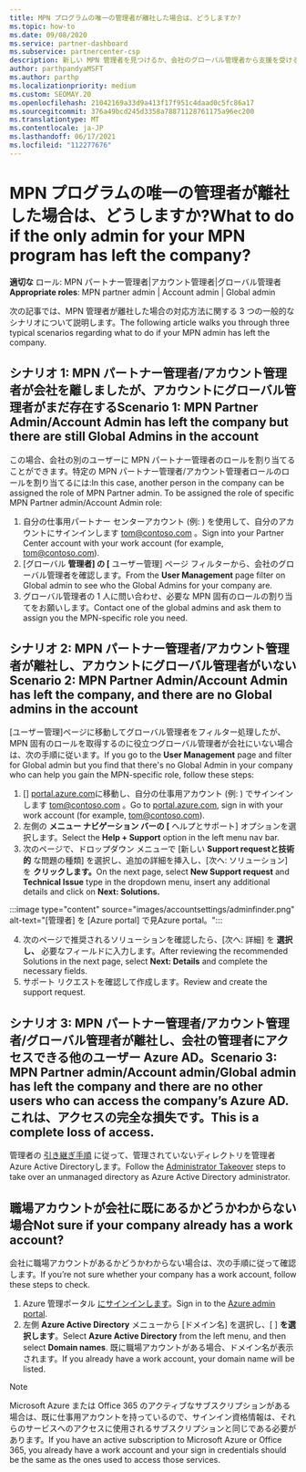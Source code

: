 ```yaml
---
title: MPN プログラムの唯一の管理者が離社した場合は、どうしますか?
ms.topic: how-to
ms.date: 09/08/2020
ms.service: partner-dashboard
ms.subservice: partnercenter-csp
description: 新しい MPN 管理者を見つけるか、会社のグローバル管理者から支援を受けるために行う方法について学習します。また、グローバル管理者に新しいアカウントをパートナー センターする方法も確認してください。
author: parthpandyaMSFT
ms.author: parthp
ms.localizationpriority: medium
ms.custom: SEOMAY.20
ms.openlocfilehash: 21042169a33d9a413f17f951c4daad0c5fc86a17
ms.sourcegitcommit: 376a49bcd245d3358a78871128761175a96ec200
ms.translationtype: MT
ms.contentlocale: ja-JP
ms.lasthandoff: 06/17/2021
ms.locfileid: "112277676"
---
```

# <a name="what-to-do-if-the-only-admin-for-your-mpn-program-has-left-the-company"></a><span data-ttu-id="d64dc-103">MPN プログラムの唯一の管理者が離社した場合は、どうしますか?</span><span class="sxs-lookup"><span data-stu-id="d64dc-103">What to do if the only admin for your MPN program has left the company?</span></span>

<span data-ttu-id="d64dc-104">**適切な** ロール: MPN パートナー管理者|アカウント管理者|グローバル管理者</span><span class="sxs-lookup"><span data-stu-id="d64dc-104">**Appropriate roles**: MPN partner admin | Account admin | Global admin</span></span>

<span data-ttu-id="d64dc-105">次の記事では、MPN 管理者が離社した場合の対応方法に関する 3 つの一般的なシナリオについて説明します。</span><span class="sxs-lookup"><span data-stu-id="d64dc-105">The following article walks you through three typical scenarios regarding what to do if your MPN admin has left the company.</span></span>

## <a name="scenario-1-mpn-partner-adminaccount-admin-has-left-the-company-but-there-are-still-global-admins-in-the-account"></a><span data-ttu-id="d64dc-106">シナリオ 1: MPN パートナー管理者/アカウント管理者が会社を離しましたが、アカウントにグローバル管理者がまだ存在する</span><span class="sxs-lookup"><span data-stu-id="d64dc-106">Scenario 1: MPN Partner Admin/Account Admin has left the company but there are still Global Admins in the account</span></span>

<span data-ttu-id="d64dc-107">この場合、会社の別のユーザーに MPN パートナー管理者のロールを割り当てることができます。特定の MPN パートナー管理者/アカウント管理者ロールのロールを割り当てるには:</span><span class="sxs-lookup"><span data-stu-id="d64dc-107">In this case, another person in the company can be assigned the role of MPN Partner admin. To be assigned the role of specific MPN Partner admin/Account Admin role:</span></span>

1. <span data-ttu-id="d64dc-108">自分の仕事用パートナー センターアカウント (例: ) を使用して、自分のアカウントにサインインします tom@contoso.com 。</span><span class="sxs-lookup"><span data-stu-id="d64dc-108">Sign into your Partner Center account with your work account (for example, tom@contoso.com).</span></span>
1. <span data-ttu-id="d64dc-109">[グローバル **管理者] の [** ユーザー管理] ページ フィルターから、会社のグローバル管理者を確認します。</span><span class="sxs-lookup"><span data-stu-id="d64dc-109">From the **User Management** page filter on Global admin to see who the Global Admins for your company are.</span></span> 
1. <span data-ttu-id="d64dc-110">グローバル管理者の 1 人に問い合わせ、必要な MPN 固有のロールの割り当てをお願いします。</span><span class="sxs-lookup"><span data-stu-id="d64dc-110">Contact one of the global admins and ask them to assign you the MPN-specific role you need.</span></span> 

## <a name="scenario-2-mpn-partner-adminaccount-admin-has-left-the-company-and-there-are-no-global-admins-in-the-account"></a><span data-ttu-id="d64dc-111">シナリオ 2: MPN パートナー管理者/アカウント管理者が離社し、アカウントにグローバル管理者がいない</span><span class="sxs-lookup"><span data-stu-id="d64dc-111">Scenario 2: MPN Partner Admin/Account Admin has left the company, and there are no Global admins in the account</span></span> 

<span data-ttu-id="d64dc-112">[ユーザー管理]ページに移動してグローバル管理者をフィルター処理したが、MPN 固有のロールを取得するのに役立つグローバル管理者が会社にいない場合は、次の手順に従います。</span><span class="sxs-lookup"><span data-stu-id="d64dc-112">If you go to the **User Management** page and filter for Global admin but you find that there's no Global Admin in your company who can help you gain the MPN-specific role, follow these steps:</span></span>

1. <span data-ttu-id="d64dc-113">[] [portal.azure.com](https://ms.portal.azure.com/)に移動し、自分の仕事用アカウント (例: ) でサインインします tom@contoso.com 。</span><span class="sxs-lookup"><span data-stu-id="d64dc-113">Go to [portal.azure.com](https://ms.portal.azure.com/), sign in with your work account (for example, tom@contoso.com).</span></span> 
1. <span data-ttu-id="d64dc-114">左側の **メニュー ナビゲーション バーの [** ヘルプとサポート] オプションを選択します。</span><span class="sxs-lookup"><span data-stu-id="d64dc-114">Select the **Help + Support** option in the left menu nav bar.</span></span>
1. <span data-ttu-id="d64dc-115">次のページで、ドロップダウン メニューで [新しい **Support requestと技術的** な問題の種類] を選択し、追加の詳細を挿入し、[次へ: ソリューション] を **クリックします。**</span><span class="sxs-lookup"><span data-stu-id="d64dc-115">On the next page, select **New Support request** and **Technical Issue** type in the dropdown menu, insert any additional details and click on **Next: Solutions.**</span></span>

:::image type="content" source="images/accountsettings/adminfinder.png" alt-text="[管理者] を [Azure portal] で見Azure portal。":::

4. <span data-ttu-id="d64dc-117">次のページで推奨されるソリューションを確認したら、[次へ: 詳細] を **選択し、** 必要なフィールドに入力します。</span><span class="sxs-lookup"><span data-stu-id="d64dc-117">After reviewing the recommended Solutions in the next page, select **Next: Details** and complete the necessary fields.</span></span>
1. <span data-ttu-id="d64dc-118">サポート リクエストを確認して作成します。</span><span class="sxs-lookup"><span data-stu-id="d64dc-118">Review and create the support request.</span></span>


## <a name="scenario-3-mpn-partner-adminaccount-adminglobal-admin-has-left-the-company-and-there-are-no-other-users-who-can-access-the-companys-azure-ad-this-is-a-complete-loss-of-access"></a><span data-ttu-id="d64dc-119">シナリオ 3: MPN パートナー管理者/アカウント管理者/グローバル管理者が離社し、会社の管理者にアクセスできる他のユーザー Azure AD。</span><span class="sxs-lookup"><span data-stu-id="d64dc-119">Scenario 3: MPN Partner admin/Account admin/Global admin has left the company and there are no other users who can access the company’s Azure AD.</span></span> <span data-ttu-id="d64dc-120">これは、アクセスの完全な損失です。</span><span class="sxs-lookup"><span data-stu-id="d64dc-120">This is a complete loss of access.</span></span>

<span data-ttu-id="d64dc-121">管理者の [引き継ぎ手順](/azure/active-directory/users-groups-roles/domains-admin-takeover#internal-admin-takeover) に従って、管理されていないディレクトリを管理者Azure Active Directoryします。</span><span class="sxs-lookup"><span data-stu-id="d64dc-121">Follow the [Administrator Takeover](/azure/active-directory/users-groups-roles/domains-admin-takeover#internal-admin-takeover) steps to take over an unmanaged directory as Azure Active Directory administrator.</span></span>

## <a name="not-sure-if-your-company-already-has-a-work-account"></a><span data-ttu-id="d64dc-122">職場アカウントが会社に既にあるかどうかわからない場合</span><span class="sxs-lookup"><span data-stu-id="d64dc-122">Not sure if your company already has a work account?</span></span>

<span data-ttu-id="d64dc-123">会社に職場アカウントがあるかどうかわからない場合は、次の手順に従って確認します。</span><span class="sxs-lookup"><span data-stu-id="d64dc-123">If you’re not sure whether your company has a work account, follow these steps to check.</span></span>

1. <span data-ttu-id="d64dc-124">Azure 管理ポータル [にサインインします](https://ms.portal.azure.com)。</span><span class="sxs-lookup"><span data-stu-id="d64dc-124">Sign in to the [Azure admin portal](https://ms.portal.azure.com).</span></span>
2. <span data-ttu-id="d64dc-125">左側 **Azure Active Directory** メニューから [ドメイン名] を選択し、[ ] **を選択します**。</span><span class="sxs-lookup"><span data-stu-id="d64dc-125">Select **Azure Active Directory** from the left menu, and then select **Domain names**.</span></span>
<span data-ttu-id="d64dc-126">既に職場アカウントがある場合、ドメイン名が表示されます。</span><span class="sxs-lookup"><span data-stu-id="d64dc-126">If you already have a work account, your domain name will be listed.</span></span>

>[!Note]
><span data-ttu-id="d64dc-127">Microsoft Azure または Office 365 のアクティブなサブスクリプションがある場合は、既に仕事用アカウントを持っているので、サインイン資格情報は、それらのサービスへのアクセスに使用されるサブスクリプションと同じである必要があります。</span><span class="sxs-lookup"><span data-stu-id="d64dc-127">If you have an active subscription to Microsoft Azure or Office 365, you already have a work account and your sign in credentials should be the same as the ones used to access those services.</span></span>